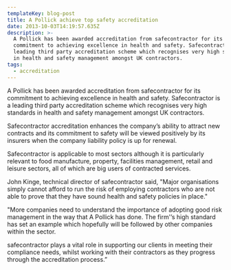 ```yaml
---
templateKey: blog-post
title: A Pollick achieve top safety accreditation
date: 2013-10-03T14:19:57.635Z
description: >-
  A Pollick has been awarded accreditation from safecontractor for its
  commitment to achieving excellence in health and safety. Safecontractor is a
  leading third party accreditation scheme which recognises very high standards
  in health and safety management amongst UK contractors.
tags:
  - accreditation
---
```

A Pollick has been awarded accreditation from safecontractor for its commitment to achieving excellence in health and safety. Safecontractor is a leading third party accreditation scheme which recognises very high standards in health and safety management amongst UK contractors.

Safecontractor accreditation enhances the company’s ability to attract new contracts and its commitment to safety will be viewed positively by its insurers when the company liability policy is up for renewal.

Safecontractor is applicable to most sectors although it is particularly relevant to food manufacture, property, facilities management, retail and leisure sectors, all of which are big users of contracted services.

John Kinge, technical director of safecontractor said, "Major organisations simply cannot afford to run the risk of employing contractors who are not able to prove that they have sound health and safety policies in place."

"More companies need to understand the importance of adopting good risk management in the way that A Pollick has done. The firm'’s high standard has set an example which hopefully will be followed by other companies within the sector.

safecontractor plays a vital role in supporting our clients in meeting their compliance needs, whilst working with their contractors as they progress through the accreditation process.”
